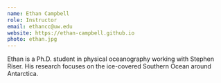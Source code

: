 ```yaml
---
name: Ethan Campbell
role: Instructor
email: ethancc@uw.edu
website: https://ethan-campbell.github.io
photo: ethan.jpg
---
```


Ethan is a Ph.D. student in physical oceanography working with Stephen Riser. His research focuses on the ice-covered Southern Ocean around Antarctica.
